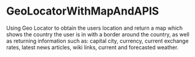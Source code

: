 # GeoLocatorWithMapAndAPIS
Using Geo Locator to obtain the users location and return a map which shows the country the user is in with a border around the country, as well as returning information such as: capital city, currency, current exchange rates, latest news articles, wiki links, current and forecasted weather.
